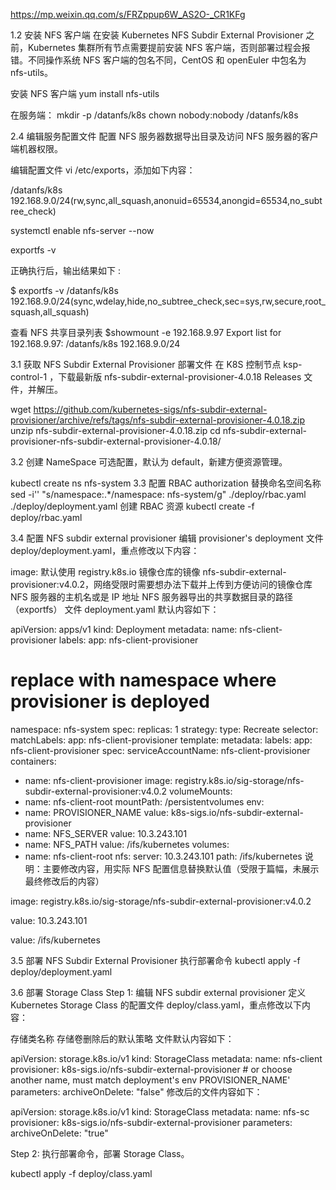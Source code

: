 https://mp.weixin.qq.com/s/FRZppup6W_AS2O-_CR1KFg

1.2 安装 NFS 客户端
在安装 Kubernetes NFS Subdir External Provisioner 之前，Kubernetes 集群所有节点需要提前安装 NFS 客户端，否则部署过程会报错。不同操作系统 NFS 客户端的包名不同，CentOS 和 openEuler 中包名为 nfs-utils。

安装 NFS 客户端
yum install nfs-utils


在服务端：
mkdir -p /datanfs/k8s
chown nobody:nobody /datanfs/k8s

2.4 编辑服务配置文件
配置 NFS 服务器数据导出目录及访问 NFS 服务器的客户端机器权限。

编辑配置文件 vi /etc/exports，添加如下内容：

/datanfs/k8s 192.168.9.0/24(rw,sync,all_squash,anonuid=65534,anongid=65534,no_subtree_check)

systemctl enable nfs-server --now

exportfs -v

正确执行后，输出结果如下 :

$ exportfs -v
/datanfs/k8s    192.168.9.0/24(sync,wdelay,hide,no_subtree_check,sec=sys,rw,secure,root_squash,all_squash)


查看 NFS 共享目录列表
$showmount -e 192.168.9.97
Export list for 192.168.9.97:
/datanfs/k8s 192.168.9.0/24


3.1 获取 NFS Subdir External Provisioner 部署文件
在 K8S 控制节点 ksp-control-1 ，下载最新版 nfs-subdir-external-provisioner-4.0.18 Releases 文件，并解压。

wget https://github.com/kubernetes-sigs/nfs-subdir-external-provisioner/archive/refs/tags/nfs-subdir-external-provisioner-4.0.18.zip
unzip nfs-subdir-external-provisioner-4.0.18.zip
cd nfs-subdir-external-provisioner-nfs-subdir-external-provisioner-4.0.18/

3.2 创建 NameSpace
可选配置，默认为 default，新建方便资源管理。

kubectl create ns nfs-system
3.3 配置 RBAC authorization
替换命名空间名称
sed -i'' "s/namespace:.*/namespace: nfs-system/g" ./deploy/rbac.yaml ./deploy/deployment.yaml
创建 RBAC 资源
kubectl create -f deploy/rbac.yaml

3.4 配置 NFS subdir external provisioner
编辑 provisioner's deployment 文件 deploy/deployment.yaml，重点修改以下内容：

image: 默认使用 registry.k8s.io 镜像仓库的镜像 nfs-subdir-external-provisioner:v4.0.2，网络受限时需要想办法下载并上传到方便访问的镜像仓库
NFS 服务器的主机名或是 IP 地址
NFS 服务器导出的共享数据目录的路径（exportfs）
文件 deployment.yaml 默认内容如下：

apiVersion: apps/v1
kind: Deployment
metadata:
name: nfs-client-provisioner
labels:
app: nfs-client-provisioner
# replace with namespace where provisioner is deployed
namespace: nfs-system
spec:
replicas: 1
strategy:
type: Recreate
selector:
matchLabels:
app: nfs-client-provisioner
template:
metadata:
labels:
app: nfs-client-provisioner
spec:
serviceAccountName: nfs-client-provisioner
containers:
- name: nfs-client-provisioner
image: registry.k8s.io/sig-storage/nfs-subdir-external-provisioner:v4.0.2
volumeMounts:
- name: nfs-client-root
mountPath: /persistentvolumes
env:
- name: PROVISIONER_NAME
value: k8s-sigs.io/nfs-subdir-external-provisioner
- name: NFS_SERVER
value: 10.3.243.101
- name: NFS_PATH
value: /ifs/kubernetes
volumes:
- name: nfs-client-root
nfs:
server: 10.3.243.101
path: /ifs/kubernetes
说明：主要修改内容，用实际 NFS 配置信息替换默认值（受限于篇幅，未展示最终修改后的内容）

image:  registry.k8s.io/sig-storage/nfs-subdir-external-provisioner:v4.0.2

value: 10.3.243.101

value: /ifs/kubernetes

3.5 部署 NFS Subdir External Provisioner
执行部署命令
kubectl apply -f deploy/deployment.yaml


3.6 部署 Storage Class
Step 1: 编辑 NFS subdir external provisioner 定义 Kubernetes Storage Class 的配置文件  deploy/class.yaml，重点修改以下内容：

存储类名称
存储卷删除后的默认策略
文件默认内容如下：

apiVersion: storage.k8s.io/v1
kind: StorageClass
metadata:
name: nfs-client
provisioner: k8s-sigs.io/nfs-subdir-external-provisioner # or choose another name, must match deployment's env PROVISIONER_NAME'
parameters:
archiveOnDelete: "false"
修改后的文件内容如下：

apiVersion: storage.k8s.io/v1
kind: StorageClass
metadata:
name: nfs-sc
provisioner: k8s-sigs.io/nfs-subdir-external-provisioner
parameters:
archiveOnDelete: "true"

Step 2: 执行部署命令，部署 Storage Class。

kubectl apply -f deploy/class.yaml